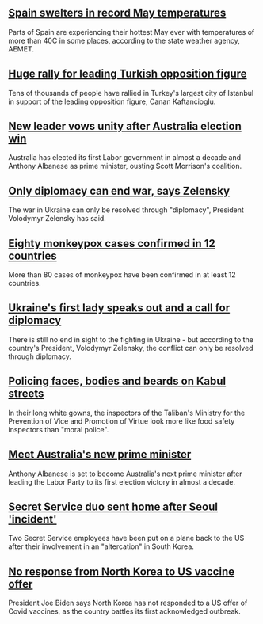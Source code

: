 ## [Spain swelters in record May temperatures](https://www.bbc.com/news/world-europe-61533719)
Parts of Spain are experiencing their hottest May ever with temperatures of more than 40C in some places, according to the state weather agency, AEMET.
## [Huge rally for leading Turkish opposition figure](https://www.bbc.com/news/world-europe-61538980)
Tens of thousands of people have rallied in Turkey's largest city of Istanbul in support of the leading opposition figure, Canan Kaftancioglu.
## [New leader vows unity after Australia election win](https://www.bbc.com/news/world-australia-61534732)
Australia has elected its first Labor government in almost a decade and Anthony Albanese as prime minister, ousting Scott Morrison's coalition.
## [Only diplomacy can end war, says Zelensky](https://www.bbc.com/news/world-europe-61535353)
The war in Ukraine can only be resolved through "diplomacy", President Volodymyr Zelensky has said.
## [Eighty monkeypox cases confirmed in 12 countries](https://www.bbc.com/news/health-61532083)
More than 80 cases of monkeypox have been confirmed in at least 12 countries.
## [Ukraine's first lady speaks out and a call for diplomacy](https://www.bbc.com/news/world-europe-61535346)
There is still no end in sight to the fighting in Ukraine - but according to the country's President, Volodymyr Zelensky, the conflict can only be resolved through diplomacy.
## [Policing faces, bodies and beards on Kabul streets](https://www.bbc.com/news/world-asia-61480248)
In their long white gowns, the inspectors of the Taliban's Ministry for the Prevention of Vice and Promotion of Virtue look more like food safety inspectors than "moral police". 
## [Meet Australia's new prime minister](https://www.bbc.com/news/world-australia-61267489)
Anthony Albanese is set to become Australia's next prime minister after leading the Labor Party to its first election victory in almost a decade.
## [Secret Service duo sent home after Seoul 'incident'](https://www.bbc.com/news/world-us-canada-61526896)
Two Secret Service employees have been put on a plane back to the US after their involvement in an "altercation" in South Korea.
## [No response from North Korea to US vaccine offer](https://www.bbc.com/news/world-asia-61533715)
President Joe Biden says North Korea has not responded to a US offer of Covid vaccines, as the country battles its first acknowledged outbreak.
